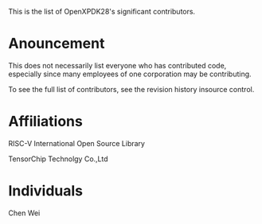 This is the list of OpenXPDK28's significant contributors.
# Anouncement
This does not necessarily list everyone who has contributed code, especially since many employees of one corporation may be contributing.

To see the full list of contributors, see the revision history insource control.

# Affiliations
RISC-V International Open Source Library

TensorChip Technolgy Co.,Ltd

# Individuals
Chen Wei
